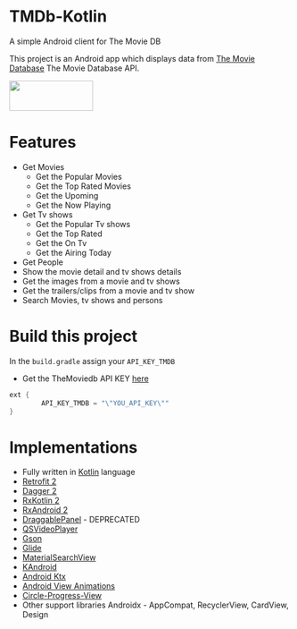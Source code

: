 # TMDb-Kotlin
A simple Android client for The Movie DB

This project is an Android app which displays data from [The Movie Database](https://www.themoviedb.org/) The Movie Database API.

<a href="https://play.google.com/store/apps/details?id=com.github.midros.tmdb">
  <img src="https://github.com/M1Dr05/TMDb/blob/master/screenshots/unnamed.png" width="150" height="54">
</a>

# Features
- Get Movies
  - Get the Popular Movies
  - Get the Top Rated Movies
  - Get the Upoming
  - Get the Now Playing
- Get Tv shows
  - Get the Popular Tv shows
  - Get the Top Rated
  - Get the On Tv
  - Get the Airing Today
- Get People
- Show the movie detail and tv shows details
- Get the images from a movie and tv shows
- Get the trailers/clips from a movie and tv show
- Search Movies, tv shows and persons

# Build this project
In the `build.gradle` assign your `API_KEY_TMDB`

- Get the TheMoviedb API KEY [here](https://developers.themoviedb.org/3/getting-started)

```java
ext {
        API_KEY_TMDB = "\"YOU_API_KEY\""
}
```

# Implementations
- Fully written in [Kotlin](https://kotlinlang.org/) language
- [Retrofit 2](http://square.github.io/retrofit)
- [Dagger 2](https://google.github.io/dagger/)
- [RxKotlin 2](https://github.com/ReactiveX/RxKotlin)
- [RxAndroid 2](https://github.com/ReactiveX/RxAndroid)
- [DraggablePanel](https://github.com/pedrovgs/DraggablePanel) - DEPRECATED
- [QSVideoPlayer](https://github.com/tohodog/QSVideoPlayer)
- [Gson](https://github.com/google/gson)
- [Glide](https://github.com/bumptech/glide)
- [MaterialSearchView](https://github.com/MiguelCatalan/MaterialSearchView)
- [KAndroid](https://github.com/pawegio/KAndroid)
- [Android Ktx](https://github.com/android/android-ktx)
- [Android View Animations](https://github.com/daimajia/AndroidViewAnimations)
- [Circle-Progress-View](https://github.com/jakob-grabner/Circle-Progress-View)
- Other support libraries Androidx - AppCompat, RecyclerView, CardView, Design

